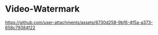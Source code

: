 # Video-Watermark  

https://github.com/user-attachments/assets/6730d258-9bf6-4f5a-a373-658c79384f22  


